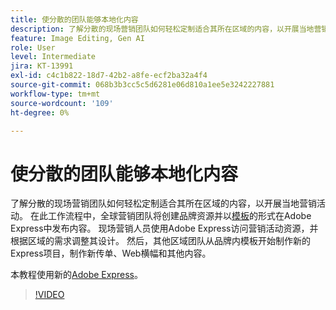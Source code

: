 ```yaml
---
title: 使分散的团队能够本地化内容
description: 了解分散的现场营销团队如何轻松定制适合其所在区域的内容，以开展当地营销活动
feature: Image Editing, Gen AI
role: User
level: Intermediate
jira: KT-13991
exl-id: c4c1b822-18d7-42b2-a8fe-ecf2ba32a4f4
source-git-commit: 068b3b3cc5c5d6281e06d810a1ee5e3242227881
workflow-type: tm+mt
source-wordcount: '109'
ht-degree: 0%

---
```


# 使分散的团队能够本地化内容

了解分散的现场营销团队如何轻松定制适合其所在区域的内容，以开展当地营销活动。 在此工作流程中，全球营销团队将创建品牌资源并以[模板](create-templates.md)的形式在Adobe Express中发布内容。 现场营销人员使用Adobe Express访问营销活动资源，并根据区域的需求调整其设计。 然后，其他区域团队从品牌内模板开始制作新的Express项目，制作新传单、Web横幅和其他内容。

本教程使用新的[Adobe Express](https://www.adobe.com/express/)。

>[!VIDEO](https://video.tv.adobe.com/v/3433996?quality=12&learn=on&hidetitle=true&captions=chi_hans)
